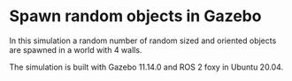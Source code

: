 # Spawn random objects in Gazebo

In this simulation a random number of random sized and oriented objects are spawned in a world with 4 walls.

The simulation is built with Gazebo 11.14.0 and ROS 2 foxy in Ubuntu 20.04.
